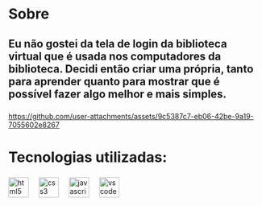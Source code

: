 <h1 align="left">Sobre</h1>

###

<h2 align="left">Eu não gostei da tela de login da biblioteca virtual que é usada nos computadores da biblioteca. Decidi então criar uma própria, tanto para aprender quanto para mostrar que é possível fazer algo melhor e mais simples.</h2>

###



https://github.com/user-attachments/assets/9c5387c7-eb06-42be-9a19-7055602e8267



<h1 align="left">Tecnologias utilizadas:</h1>

###

<div align="left">
  <img src="https://cdn.jsdelivr.net/gh/devicons/devicon/icons/html5/html5-original.svg" height="40" alt="html5 logo"  />
  <img width="12" />
  <img src="https://cdn.jsdelivr.net/gh/devicons/devicon/icons/css3/css3-original.svg" height="40" alt="css3 logo"  />
  <img width="12" />
  <img src="https://cdn.jsdelivr.net/gh/devicons/devicon/icons/javascript/javascript-original.svg" height="40" alt="javascript logo"  />
  <img width="12" />
  <img src="https://cdn.jsdelivr.net/gh/devicons/devicon/icons/vscode/vscode-original.svg" height="40" alt="vscode logo"  />
</div>

###
